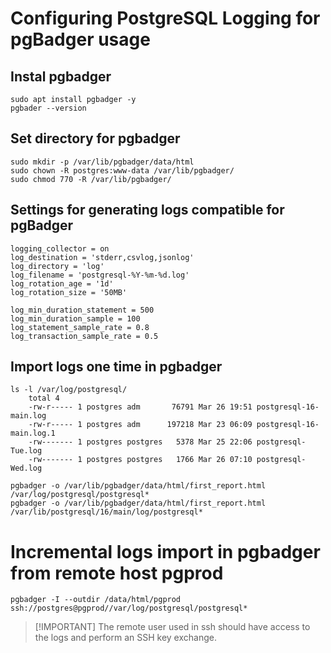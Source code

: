 # Configuring PostgreSQL Logging for pgBadger usage

## Instal pgbadger
```
sudo apt install pgbadger -y
pgbader --version
```

## Set directory for pgbadger
```
sudo mkdir -p /var/lib/pgbadger/data/html
sudo chown -R postgres:www-data /var/lib/pgbadger/
sudo chmod 770 -R /var/lib/pgbadger/
```

## Settings for generating logs compatible for pgBadger
```
logging_collector = on
log_destination = 'stderr,csvlog,jsonlog'
log_directory = 'log'
log_filename = 'postgresql-%Y-%m-%d.log'
log_rotation_age = '1d'
log_rotation_size = '50MB'

log_min_duration_statement = 500
log_min_duration_sample = 100
log_statement_sample_rate = 0.8
log_transaction_sample_rate = 0.5
```

## Import logs one time in pgbadger
```
ls -l /var/log/postgresql/
    total 4
    -rw-r----- 1 postgres adm       76791 Mar 26 19:51 postgresql-16-main.log
    -rw-r----- 1 postgres adm      197218 Mar 23 06:09 postgresql-16-main.log.1
    -rw------- 1 postgres postgres   5378 Mar 25 22:06 postgresql-Tue.log
    -rw------- 1 postgres postgres   1766 Mar 26 07:10 postgresql-Wed.log

pgbadger -o /var/lib/pgbadger/data/html/first_report.html /var/log/postgresql/postgresql*
pgbadger -o /var/lib/pgbadger/data/html/first_report.html /var/lib/postgresql/16/main/log/postgresql*
```

# Incremental logs import in pgbadger from remote host pgprod
```
pgbadger -I --outdir /data/html/pgprod ssh://postgres@pgprod//var/log/postgresql/postgresql*
```
>[!IMPORTANT] The remote user used in ssh should have access to the logs and perform an SSH key exchange.

